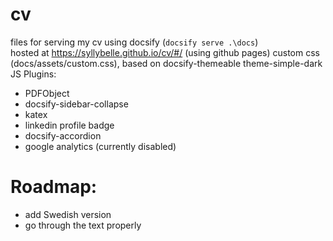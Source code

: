# cv
files for serving my cv using docsify (```docsify serve .\docs```)  
hosted at https://syllybelle.github.io/cv/#/ (using github pages)
custom css  (docs/assets/custom.css), based on docsify-themeable theme-simple-dark
JS Plugins:
- PDFObject
- docsify-sidebar-collapse
- katex 
- linkedin profile badge
- docsify-accordion
- google analytics (currently disabled)

# Roadmap:
- add Swedish version
- go through the text properly

